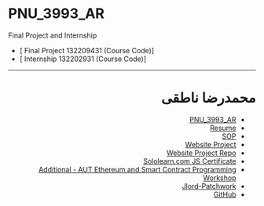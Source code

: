 # PNU_3993_AR
Final Project and Internship

- [ Final Project   132209431 (Course Code)]
- [ Internship      132202931 (Course Code)]

<div dir="rtl">

---------

# محمدرضا ناطقی
- [PNU_3993_AR](https://github.com/Nateghi7/PNU_3993_AR)
- [Resume](https://nateghi7.github.io/ResponsiveResumeWebsite/) 
- [SOP](https://forughiamir.github.io/SOP/)
- [Website Project](https://nateghi7.github.io/ResponsiveResumeWebsite/)
- [Website Project Repo](https://github.com/Nateghi7/ResponsiveResumeWebsite)
- [Sololearn.com JS Certificate](https://github.com/Nateghi7/JavaScript-Certification/blob/main/Cert-SoloLearn-JS.png)
- [Additional - AUT Ethereum and Smart Contract Programming Workshop](https://github.com/Nateghi7/AUTsolidityCert/blob/main/AUTsolidityCert.jpg)
- [Jlord-Patchwork](https://github.com/Nateghi7/Jlord-Patchwork/blob/main/Github-Jlord.jpg)
- [GitHub](https://github.com/Nateghi7)

